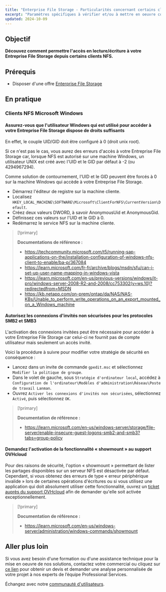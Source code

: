 ```yaml
---
title: "Enterprise File Storage - Particularités concernant certains clients NFS"
excerpt: "Paramètres spécifiques à vérifier et/ou à mettre en oeuvre concernant l'offre Enterprise File Storage"
updated: 2024-10-09
---
```


## Objectif

**Découvez comment permettre l'accès en lecture/écriture à votre Entreprise File Storage depuis certains clients NFS.**

## Prérequis

- Disposer d'une offre [Enterprise File Storage](/links/storage/enterprise-file-storage)

## En pratique

### Clients NFS Microsoft Windows

#### Assurez-vous que l'utilisateur Windows qui est utilisé pour accéder à votre Entreprise File Storage dispose de droits suffisants

En effet, le couple UID/GID doit être configuré à 0 (droit unix root).

Si ce n'est pas le cas, vous aurez des erreurs d'accès à votre Entreprise File Storage car, lorsque NFS est autorisé sur une machine Windows, un utilisateur UNIX est créé avec l'UID et le GID par défaut à -2 (ou 4294967294).

Comme solution de contournement, l'UID et le GID peuvent être forcés à 0 sur la machine Windows qui accède à votre Entreprise File Storage.

- Démarrez l'éditeur de registre sur la machine cliente.
- Localisez `HKEY_LOCAL_MACHINE\SOFTWARE\Microsoft\ClientForNFS\CurrentVersion\Default`.
- Créez deux valeurs DWORD, à savoir AnonymousUid et AnonymousGid.
- Définissez ces valeurs sur l'UID et le GID à 0.
- Redémarrez le service NFS sur la machine cliente.

> [!primary]
>
> **Documentations de référence :**
>
> - <https://techcommunity.microsoft.com/t5/running-sap-applications-on-the/installation-configuration-of-windows-nfs-client-to-enable/ba-p/367084>
> - <https://learn.microsoft.com/fr-fr/archive/blogs/msdn/sfu/can-i-set-up-user-name-mapping-in-windows-vista>
> - <https://learn.microsoft.com/en-us/previous-versions/windows/it-pro/windows-server-2008-R2-and-2008/cc753302(v=ws.10)?redirectedfrom=MSDN>
> - <https://kb.netapp.com/on-prem/ontap/da/NAS/NAS-KBs/Unable_to_perform_write_operations_on_an_export_mounted_on_a_Windows_machine>

#### Autorisez les connexions d'invités non sécurisées pour les protocoles SMB2 et SMB3

L'activation des connexions invitées peut être nécessaire pour accéder à votre Entreprise File Storage car celui-ci ne fournit pas de compte utilisateur mais seulement un accès invité.

Voici la procédure à suivre pour modifier votre stratégie de sécurité en conséquence : 

- Lancez dans un invite de commande `gpedit.msc` et sélectionnez `Modifier la politique de groupe`.
- Dans le volet de gauche, sous `Stratégie d'ordinateur local`, accédez à `Configuration de l'ordinateur\Modèles d'administration\Réseau\Poste de travail Lanman`.
- Ouvrez `Activer les connexions d'invités non sécurisées`, sélectionnez `Activé`, puis sélectionnez `OK`.

> [!primary]
>
> **Documentation de référence :**
>
> - <https://learn.microsoft.com/en-us/windows-server/storage/file-server/enable-insecure-guest-logons-smb2-and-smb3?tabs=group-policy>

#### Demandez l'activation de la fonctionnalité « showmount » au support OVHcloud

Pour des raisons de sécurité, l'option « showmount » permettant de lister les partages disponibles sur un serveur NFS est désactivée par défaut.
Cependant, si vous obtenez des erreurs de type « erreur périphérique invalide » lors de certaines opérations d'écritures ou si vous utilisez une application qui doit absolument utiliser cette fonctionnalité, ouvrez un [ticket auprès du support OVHcloud](https://help.ovhcloud.com/csm?id=csm_get_help) afin de demander qu'elle soit activée exceptionnellement.

> [!primary]
>
> **Documentation de référence :**
>
> - <https://learn.microsoft.com/en-us/windows-server/administration/windows-commands/showmount>

## Aller plus loin

Si vous avez besoin d'une formation ou d'une assistance technique pour la mise en oeuvre de nos solutions, contactez votre commercial ou cliquez sur [ce lien](/links/professional-services) pour obtenir un devis et demander une analyse personnalisée de votre projet à nos experts de l’équipe Professional Services.

Échangez avec notre [communauté d'utilisateurs](/links/community).

